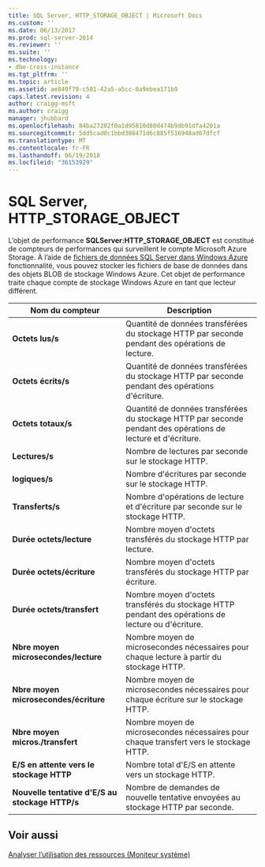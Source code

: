 ```yaml
---
title: SQL Server, HTTP_STORAGE_OBJECT | Microsoft Docs
ms.custom: ''
ms.date: 06/13/2017
ms.prod: sql-server-2014
ms.reviewer: ''
ms.suite: ''
ms.technology:
- dbe-cross-instance
ms.tgt_pltfrm: ''
ms.topic: article
ms.assetid: ae849f79-c581-42a5-a5cc-0a9ebea171b9
caps.latest.revision: 4
author: craigg-msft
ms.author: craigg
manager: jhubbard
ms.openlocfilehash: 84ba27202f0a1d95810d80d474b9db91dfa4201a
ms.sourcegitcommit: 5dd5cad0c1bbd308471d6c885f516948ad67dfcf
ms.translationtype: MT
ms.contentlocale: fr-FR
ms.lasthandoff: 06/19/2018
ms.locfileid: "36153929"
---
```

# <a name="sql-server-httpstorageobject"></a>SQL Server, HTTP_STORAGE_OBJECT
  L’objet de performance **SQLServer:HTTP_STORAGE_OBJECT** est constitué de compteurs de performances qui surveillent le compte Microsoft Azure Storage. À l’aide de [fichiers de données SQL Server dans Windows Azure](../databases/sql-server-data-files-in-microsoft-azure.md) fonctionnalité, vous pouvez stocker les fichiers de base de données dans des objets BLOB de stockage Windows Azure. Cet objet de performance traite chaque compte de stockage Windows Azure en tant que lecteur différent.  
  
|Nom du compteur|Description|  
|------------------|-----------------|  
|**Octets lus/s**|Quantité de données transférées du stockage HTTP par seconde pendant des opérations de lecture.|  
|**Octets écrits/s**|Quantité de données transférées du stockage HTTP par seconde pendant des opérations d'écriture.|  
|**Octets totaux/s**|Quantité de données transférées du stockage HTTP par seconde pendant des opérations de lecture et d'écriture.|  
|**Lectures/s**|Nombre de lectures par seconde sur le stockage HTTP.|  
|**logiques/s**|Nombre d'écritures par seconde sur le stockage HTTP.|  
|**Transferts/s**|Nombre d'opérations de lecture et d'écriture par seconde sur le stockage HTTP.|  
|**Durée octets/lecture**|Nombre moyen d'octets transférés du stockage HTTP par lecture.|  
|**Durée octets/écriture**|Nombre moyen d'octets transférés du stockage HTTP par écriture.|  
|**Durée octets/transfert**|Nombre moyen d'octets transférés du stockage HTTP pendant des opérations de lecture ou d'écriture.|  
|**Nbre moyen microsecondes/lecture**|Nombre moyen de microsecondes nécessaires pour chaque lecture à partir du stockage HTTP.|  
|**Nbre moyen microsecondes/écriture**|Nombre moyen de microsecondes nécessaires pour chaque écriture sur le stockage HTTP.|  
|**Nbre moyen micros./transfert**|Nombre moyen de microsecondes nécessaires pour chaque transfert vers le stockage HTTP.|  
|**E/S en attente vers le stockage HTTP**|Nombre total d'E/S en attente vers un stockage HTTP.|  
|**Nouvelle tentative d'E/S au stockage HTTP/s**|Nombre de demandes de nouvelle tentative envoyées au stockage HTTP par seconde.|  
  
## <a name="see-also"></a>Voir aussi  
 [Analyser l’utilisation des ressources &#40;Moniteur système&#41;](monitor-resource-usage-system-monitor.md)  
  
  